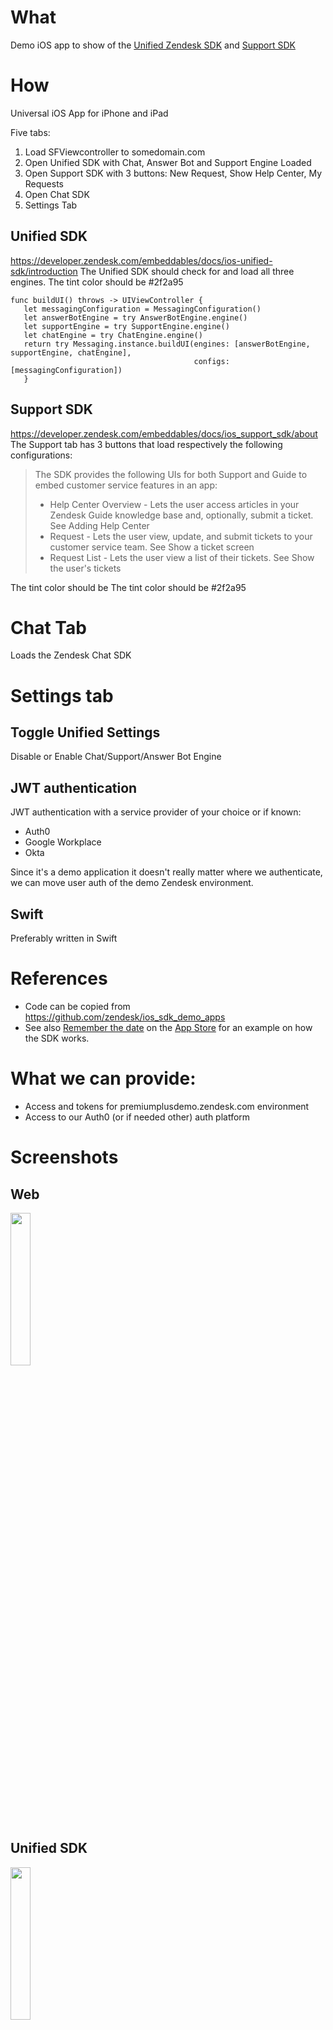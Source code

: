 # What
Demo iOS app to show of the [Unified Zendesk SDK](https://developer.zendesk.com/embeddables/docs/ios-unified-sdk/getting_started) and [Support SDK](https://developer.zendesk.com/embeddables/docs/ios_support_sdk/nutshell)

# How
Universal iOS App for iPhone and iPad

Five tabs:

1. Load SFViewcontroller to somedomain.com
2. Open Unified SDK with Chat, Answer Bot and Support Engine Loaded
3. Open Support SDK with 3 buttons: New Request, Show Help Center, My Requests
4. Open Chat SDK
4. Settings Tab

## Unified SDK
https://developer.zendesk.com/embeddables/docs/ios-unified-sdk/introduction
The Unified SDK should check for and load all three engines.
The tint color should be #2f2a95

	func buildUI() throws -> UIViewController {
	   let messagingConfiguration = MessagingConfiguration()
	   let answerBotEngine = try AnswerBotEngine.engine()
	   let supportEngine = try SupportEngine.engine()
	   let chatEngine = try ChatEngine.engine()
	   return try Messaging.instance.buildUI(engines: [answerBotEngine, supportEngine, chatEngine],
											 configs: [messagingConfiguration])
	   }

## Support SDK
https://developer.zendesk.com/embeddables/docs/ios_support_sdk/about
The Support tab has 3 buttons that load respectively the following configurations:

> The SDK provides the following UIs for both Support and Guide to embed customer service features in an app:
> - Help Center Overview - Lets the user access articles in your Zendesk Guide knowledge base and, optionally, submit a ticket. See Adding Help Center
> - Request - Lets the user view, update, and submit tickets to your customer service team. See Show a ticket screen
> - Request List - Lets the user view a list of their tickets. See Show the user's tickets

The tint color should be The tint color should be #2f2a95

# Chat Tab
Loads the Zendesk Chat SDK

# Settings tab
## Toggle Unified Settings
Disable or Enable Chat/Support/Answer Bot Engine

## JWT authentication

JWT authentication with a service provider of your choice or if known:

- Auth0
- Google Workplace
- Okta

Since it's a demo application it doesn't really matter where we authenticate, we can move user auth of the demo Zendesk environment.

## Swift
Preferably written in Swift

# References
- Code can be copied from https://github.com/zendesk/ios_sdk_demo_apps
- See also [Remember the date](https://github.com/zendesk/sdk_demo_app_ios) on the [App Store](https://apps.apple.com/be/app/remember-the-date/id944696609) for an example on how the SDK works.

# What we can provide:
- Access and tokens for premiumplusdemo.zendesk.com environment
- Access to our Auth0 (or if needed other) auth platform

# Screenshots
## Web
<img width="25%" src="img/Web.png">

## Unified SDK
<img width="25%" src="img/Unified SDK.png">

## Support SDK
<img width="25%" src="img/Support SDK.png"><br>
<img width="25%" src="img/Support SDK - Guide.png">
<img width="25%" src="img/Support SDK - New Ticket.png">
<img width="25%" src="img/Support SDK - My Tickets.png">

## Chat
<img width="25%" src="img/Chat SDK.png">

## Settings
<img width="25%" src="img/Settings.png">
